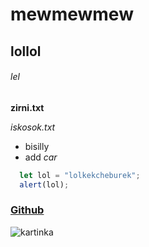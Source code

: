 # mewmewmew
## lollol
###### lel

**zirni.txt**

*iskosok.txt*

* bisilly
* add *car*

```javascript
  let lol = "lolkekcheburek";
  alert(lol);
```
### [Github](https://github.com)

![kartinka](https://preview.redd.it/origin-of-this-cat-template-meme-v0-4783qbjaqfgb1.jpg?width=645&format=pjpg&auto=webp&s=25aa2095b8b172ca0e29c80cef73ae059051e8e5)
